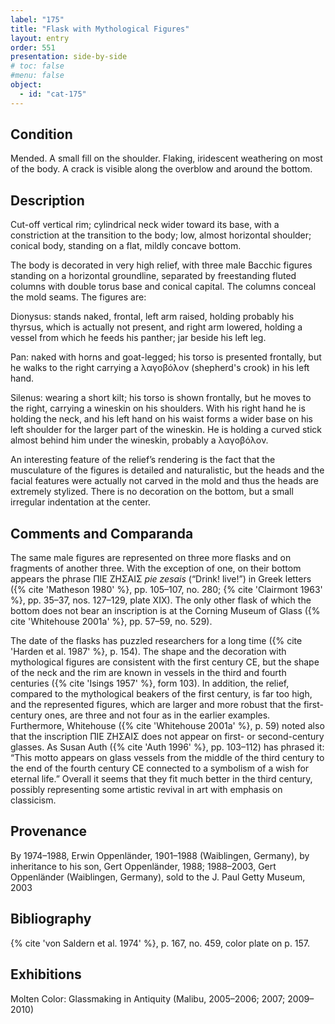 ```yaml
---
label: "175"
title: "Flask with Mythological Figures"
layout: entry
order: 551
presentation: side-by-side
# toc: false
#menu: false 
object:
  - id: "cat-175"
---
```


## Condition

Mended. A small fill on the shoulder. Flaking, iridescent weathering on most of the body. A crack is visible along the overblow and around the bottom.

## Description

Cut-off vertical rim; cylindrical neck wider toward its base, with a constriction at the transition to the body; low, almost horizontal shoulder; conical body, standing on a flat, mildly concave bottom.

The body is decorated in very high relief, with three male Bacchic figures standing on a horizontal groundline, separated by freestanding fluted columns with double torus base and conical capital. The columns conceal the mold seams. The figures are:

Dionysus: stands naked, frontal, left arm raised, holding probably his thyrsus, which is actually not present, and right arm lowered, holding a vessel from which he feeds his panther; jar beside his left leg.

Pan: naked with horns and goat-legged; his torso is presented frontally, but he walks to the right carrying a λαγοβόλον (shepherd's crook) in his left hand.

Silenus: wearing a short kilt; his torso is shown frontally, but he moves to the right, carrying a wineskin on his shoulders. With his right hand he is holding the neck, and his left hand on his waist forms a wider base on his left shoulder for the larger part of the wineskin. He is holding a curved stick almost behind him under the wineskin, probably a λαγοβόλον.

An interesting feature of the relief’s rendering is the fact that the musculature of the figures is detailed and naturalistic, but the heads and the facial features were actually not carved in the mold and thus the heads are extremely stylized. There is no decoration on the bottom, but a small irregular indentation at the center.

## Comments and Comparanda

The same male figures are represented on three more flasks and on fragments of another three. With the exception of one, on their bottom appears the phrase ΠΙΕ ΖΗΣΑΙΣ *pie zesais* (“Drink! live!”) in Greek letters ({% cite 'Matheson 1980' %}, pp. 105–107, no. 280; {% cite 'Clairmont 1963' %}, pp. 35–37, nos. 127–129, plate XIX). The only other flask of which the bottom does not bear an inscription is at the Corning Museum of Glass ({% cite 'Whitehouse 2001a' %}, pp. 57–59, no. 529).

The date of the flasks has puzzled researchers for a long time ({% cite 'Harden et al. 1987' %}, p. 154). The shape and the decoration with mythological figures are consistent with the first century CE, but the shape of the neck and the rim are known in vessels in the third and fourth centuries ({% cite 'Isings 1957' %}, form 103). In addition, the relief, compared to the mythological beakers of the first century, is far too high, and the represented figures, which are larger and more robust that the first-century ones, are three and not four as in the earlier examples. Furthermore, Whitehouse ({% cite 'Whitehouse 2001a' %}, p. 59) noted also that the inscription ΠΙΕ ΖΗΣΑΙΣ does not appear on first- or second-century glasses. As Susan Auth ({% cite 'Auth 1996' %}, pp. 103–112) has phrased it: “This motto appears on glass vessels from the middle of the third century to the end of the fourth century CE connected to a symbolism of a wish for eternal life.” Overall it seems that they fit much better in the third century, possibly representing some artistic revival in art with emphasis on classicism.

## Provenance

By 1974–1988, Erwin Oppenländer, 1901–1988 (Waiblingen, Germany), by inheritance to his son, Gert Oppenländer, 1988; 1988–2003, Gert Oppenländer (Waiblingen, Germany), sold to the J. Paul Getty Museum, 2003

## Bibliography

{% cite 'von Saldern et al. 1974' %}, p. 167, no. 459, color plate on p. 157.

## Exhibitions

Molten Color: Glassmaking in Antiquity (Malibu, 2005–2006; 2007; 2009–2010)